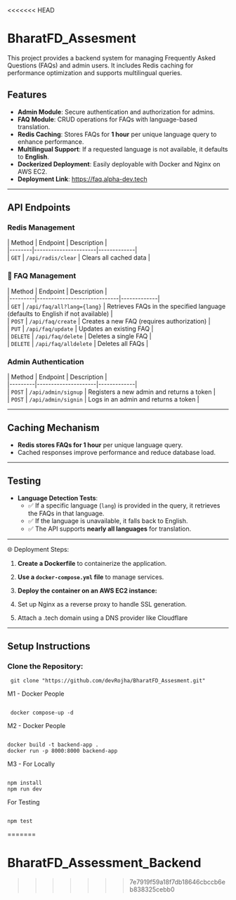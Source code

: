 <<<<<<< HEAD
# BharatFD_Assesment

This project provides a backend system for managing Frequently Asked Questions (FAQs) and admin users. It includes Redis caching for performance optimization and supports multilingual queries.

## Features

- **Admin Module**: Secure authentication and authorization for admins.
- **FAQ Module**: CRUD operations for FAQs with language-based translation.
- **Redis Caching**: Stores FAQs for **1 hour** per unique language query to enhance performance.
- **Multilingual Support**: If a requested language is not available, it defaults to **English**.
- **Dockerized Deployment**: Easily deployable with Docker and Nginx on AWS EC2.
- **Deployment Link**: https://faq.alpha-dev.tech

---

##  API Endpoints

### Redis Management
| Method | Endpoint             | Description | \
|--------|----------------------|-------------|\
| `GET`  | `/api/radis/clear`   | Clears all cached data |

### 📖 FAQ Management
| Method  | Endpoint                    | Description |\
|---------|-----------------------------|-------------|\
| `GET`   | `/api/faq/all?lang={lang}`  | Retrieves FAQs in the specified language (defaults to English if not available) |\
| `POST`  | `/api/faq/create`           | Creates a new FAQ (requires authorization) |\
| `PUT`   | `/api/faq/update`           | Updates an existing FAQ |\
| `DELETE` | `/api/faq/delete`           | Deletes a single FAQ |\
| `DELETE` | `/api/faq/alldelete`        | Deletes all FAQs |

### Admin Authentication
| Method  | Endpoint            | Description |\
|---------|---------------------|-------------|\
| `POST`  | `/api/admin/signup` | Registers a new admin and returns a token |\
| `POST`  | `/api/admin/signin` | Logs in an admin and returns a token |

---

## Caching Mechanism
- **Redis stores FAQs for 1 hour** per unique language query.
- Cached responses improve performance and reduce database load.

---

## Testing

- **Language Detection Tests**:  
  - ✅ If a specific language (`lang`) is provided in the query, it retrieves the FAQs in that language.  
  - ✅ If the language is unavailable, it falls back to English.  
  - ✅ The API supports **nearly all languages** for translation.  


---

🌐 Deployment Steps:

1. **Create a Dockerfile** to containerize the application.
   
2. **Use a `docker-compose.yml` file** to manage services.
   
3. **Deploy the container on an AWS EC2 instance:** 

4. Set up Nginx as a reverse proxy to handle SSL generation.

5. Attach a .tech domain using a DNS provider like Cloudflare
---
##  Setup Instructions

### Clone the Repository:
```
 git clone "https://github.com/devRojha/BharatFD_Assesment.git"
```

M1 - Docker People
```

 docker compose-up -d

```

M2 - Docker People
```

docker build -t backend-app .
docker run -p 8000:8000 backend-app

```
M3 - For Locally
```

npm install
npm run dev

```

For Testing 

```

npm test

```
=======
# BharatFD_Assessment_Backend
>>>>>>> 7e7919f59a18f7db18646cbccb6eb838325cebb0
